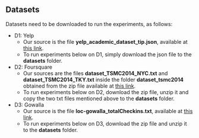 ## Datasets

Datasets need to be downloaded to run the experiments, as follows:

- D1: Yelp
  - Our source is the file **yelp_academic_dataset_tip.json**, available at [this link](https://www.kaggle.com/yelp-dataset/yelp-dataset?select=yelp_academic_dataset_tip.json).
  - To run experiments below on D1, simply download the json file to the **datasets** folder.
- D2: Foursquare
  - Our sources are the files **dataset_TSMC2014_NYC.txt** and **dataset_TSMC2014_TKY.txt** inside the folder **dataset_tsmc2014** obtained from the zip file available at [this link](http://www-public.it-sudparis.eu/~zhang_da/pub/dataset_tsmc2014.zip).
  - To run experiments below on D2, download the zip file, unzip it and copy the two txt files mentioned above to the **datasets** folder.
- D3: Gowalla
  - Our source is the file **loc-gowalla_totalCheckins.txt**, available at [this link](https://snap.stanford.edu/data/loc-gowalla_totalCheckins.txt.gz).
  - To run experiments below on D3, download the zip file and unzip it to the **datasets** folder.

